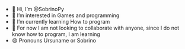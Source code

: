 - 👋 Hi, I’m @SobrinoPy
- 👀 I’m interested in Games and programming
- 🌱 I’m currently learning How to program
- 💞️  For now I am not looking to collaborate with anyone, since I do not know how to program, I am learning
- 😄 Pronouns Ursuname or Sobrino
  
